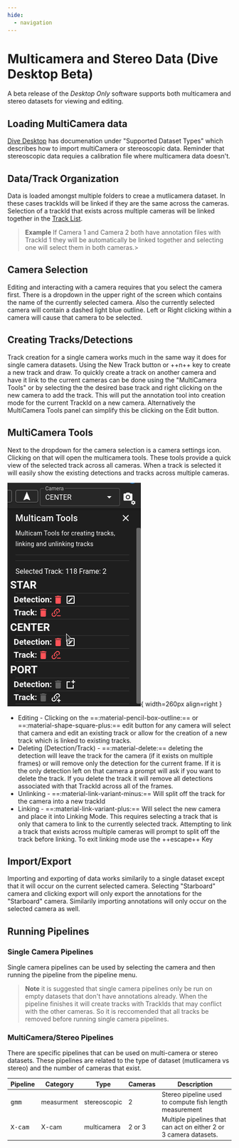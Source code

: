 ```yaml
---
hide:
  - navigation
---
```


# Multicamera and Stereo Data (Dive Desktop Beta)

A beta release of the *Desktop Only* software supports both multicamera and stereo datasets for viewing and editing.

## Loading MultiCamera data

[Dive Desktop](Dive-Desktop.md) has documenation under "Supported Dataset Types" which describes how to import multiCamera or stereoscopic data.  Reminder that stereoscopic data requies a calibration file where multicamera data doesn't.

##  Data/Track Organization

Data is loaded amongst multiple folders to creae a mutlicamera dataset.  In these cases trackIds will be linked if they are the same across the cameras.  Selection of a trackId that exists across multiple cameras will be linked together in the [Track List](UI-Track-List.md).

> **Example**  If Camera 1 and Camera 2 both have annotation files with TrackId 1 they will be automatically be linked together and selecting one will select them in both cameras.> 

## Camera Selection

Editing and interacting with a camera requires that you select the camera first.  There is a dropdown in the upper right of the screen which contains the name of the currently selected camera.  Also the currently selected camera will contain a dashed light blue outline.  Left or Right clicking within a camera will cause that camera to be selected.

## Creating Tracks/Detections

Track creation for a single camera works much in the same way it does for single camera datasets.  Using the New Track button or ++n++ key to create a new track and draw.  To quickly create a track on another camera and have it link to the current cameras can be done using the "MultiCamera Tools" or by selecting the the desired base track and right clicking on the new camera to add the track.  This will put the annotation tool into creation mode for the current TrackId on a new camera.  Alternatively the MultiCamera Tools panel can simplify this be clicking on the Edit button.

## MultiCamera Tools

Next to the dropdown for the camera selection is a camera settings icon.  Clicking on that will open the multicamera tools.  These tools provide a quick view of the selected track across all cameras.
When a track is selected it will easily show the existing detections and tracks across multiple cameras.

![MultiCam Tools](images/MultiCam/MultiCamTools.png){ width=260px align=right }


* Editing - Clicking on the ==:material-pencil-box-outline:== or ==:material-shape-square-plus:== edit button for any camera will select that camera and edit an existing track or allow for the creation of a new track which is linked to existing tracks.
* Deleting (Detection/Track) - ==:material-delete:==  deleting the detection will leave the track for the camera (if it exists on multiple frames) or will remove only the detection for the current frame.  If it is the only detection left on that camera a prompt will ask if you want to delete the track.  If you delete the track it will remove all detections associated with that TrackId across all of the frames.
* Unlinking - ==:material-link-variant-minus:== Will split off the track for the camera into a new trackId
* Linking - ==:material-link-variant-plus:== Will select the new camera and place it into Linking Mode.  This requires selecting a track that is only that camera to link to the currently selected track.  Attempting to link a track that exists across multiple cameras will prompt to split off the track before linking.  To exit linking mode use the ++escape++ Key

## Import/Export

Importing and exporting of data works similarily to a single dataset except that it will occur on the current selected camera.  Selecting "Starboard" camera and clicking export will only export the annotations for the "Starboard" camera.  Similarily importing annotations will only occur on the selected camera as well.

## Running Pipelines

### Single Camera Pipelines

Single camera pipelines can be used by selecting the camera and then running the pipeline from the pipeline menu.

> **Note** it is suggested that single camera pipelines only be run on empty datasets that don't have annotations already.  When the pipeline finishes it will create tracks with TrackIds that may conflict with the other cameras.  So it is reccomended that all tracks be removed before running single camera pipelines.

### MultiCamera/Stereo Pipelines

There are specific pipelines that can be used on multi-camera or stereo datasets.  These pipelines are related to the type of dataset (mutlicamera vs stereo) and the number of cameras that exist.

| Pipeline | Category | Type | Cameras | Description |
| -------- | -------- | -------- | -------- | -------- |
| <pre>gmm</pre>  | measurment | stereoscopic | 2 | Stereo pipeline used to compute fish length measurement |
| <pre>X-cam</pre>  | X-cam | multicamera | 2 or 3| Multiple pipelines that can act on either 2 or 3 camera datasets.
